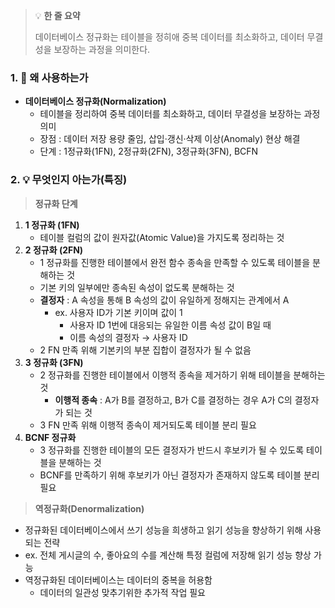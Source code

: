> 💡 **한 줄 요약**
>
> 데이터베이스 정규화는 테이블을 정히애 중복 데이터를 최소화하고, 데이터 무결성을 보장하는 과정을 의미한다.

### 1. 🤔 왜 사용하는가

- **데이터베이스 정규화(Normalization)**
  - 테이블을 정리하여 중복 데이터를 최소화하고, 데이터 무결성을 보장하는 과정 의미
  - 장점 : 데이터 저장 용량 줄임, 삽입·갱신·삭제 이상(Anomaly) 현상 해결
  - 단계 : 1정규화(1FN), 2정규화(2FN), 3정규화(3FN), BCFN

### 2. 💡 무엇인지 아는가(특징)

> **정규화 단계**

1. **1 정규화 (1FN)**
   - 테이블 컬럼의 값이 원자값(Atomic Value)을 가지도록 정리하는 것
2. **2 정규화 (2FN)**
   - 1 정규화를 진행한 테이블에서 완전 함수 종속을 만족할 수 있도록 테이블을 분해하는 것
   - 기본 키의 일부에만 종속된 속성이 없도록 분해하는 것
   - **결정자** : A 속성을 통해 B 속성의 값이 유일하게 정해지는 관계에서 A
     - ex. 사용자 ID가 기본 키이며 값이 1
       - 사용자 ID 1번에 대응되는 유일한 이름 속성 값이 B일 때
       - 이름 속성의 결정자 → 사용자 ID
   - 2 FN 만족 위해 기본키의 부분 집합이 결정자가 될 수 없음
3. **3 정규화 (3FN)**
   - 2 정규화를 진행한 테이블에서 이행적 종속을 제거하기 위해 테이블을 분해하는 것
     - **이행적 종속** : A가 B를 결정하고, B가 C를 결정하는 경우 A가 C의 결정자가 되는 것
   - 3 FN 만족 위해 이행적 종속이 제거되도록 테이블 분리 필요
4. **BCNF 정규화**
   - 3 정규화를 진행한 테이블의 모든 결정자가 반드시 후보키가 될 수 있도록 테이블을 분해하는 것
   - BCNF를 만족하기 위해 후보키가 아닌 결정자가 존재하지 않도록 테이블 분리 필요

> **역정규화(Denormalization)**

- 정규화된 데이터베이스에서 쓰기 성능을 희생하고 읽기 성능을 향상하기 위해 사용되는 전략
- ex. 전체 게시글의 수, 좋아요의 수를 계산해 특정 컬럼에 저장해 읽기 성능 향상 가능
- 역정규화된 데이터베이스는 데이터의 중복을 허용함
  - 데이터의 일관성 맞추기위한 추가적 작업 필요
